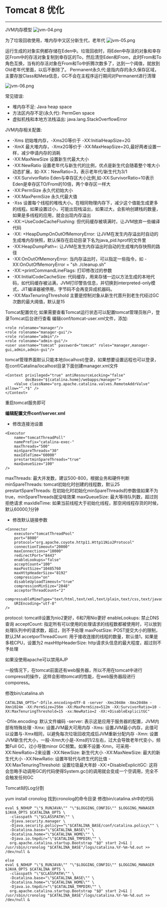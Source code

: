 # Tomcat 8 优化

------

JVM内存模型
![jvm-04.png](https://aaron-13.github.io/images/jvm-04.png)

为了垃圾回收使用，堆内存中又区分新生代，老年代
![jvm-05.png](https://aaron-13.github.io/images/jvm-05.png)

运行生成的对象实例都存储在Eden中。垃圾回收时，将Eden中存活的对象和幸存区From中的存活对象复制到幸存区的To，然后清空Eden和From，此时From和To角色互换，当有的存活对象在From和To中折腾次数多了，达到一个阈值，就放到Old老年代里面，以后不删除了。
Permanent永久代:是指内存的永久保存区域，主要存放Class和Meta信息，GC不会在主程序运行期间对Permanent进行清理

![jvm-06.png](https://aaron-13.github.io/images/jvm-06.png)

常见错误:
+ 堆内存不足: Java heap space
+ 方法区内存不足(永久代): PermGen space
+ 虚拟机栈和本地方法栈溢出: java.lang.StackOverflowError

JVM内存相关配置:
+ -Xms 初始堆内存，-Xms2G等价于 -XX:InitialHeapSize=2G
+ -XmX 最大堆内存，-Xmx2G等价于 -XX:MaxHeapSize=2G,最好两者设置一样，减少申请内存的消耗
+ -XX:MaxNewSize  设置新生代最大大小
+ -XX:NewRatio 设置老年代与新生代的比例，优点是新生代会随着整个堆大小动态扩展，如-XX：NewRatio=3，表示老年代/新生代为3/1
+ -XX:SurvivorRatio Eden与幸存区大小比例,如-XX:SurvivorRatio=10表示Eden是幸存区TO/From的10倍，两个幸存区一样大
+ -XX:PermSize 永久代初始大小
+ -XX:MaxPermSize 永久代最大值
+ -Xss 设置每个线程的堆栈大小。在相同物理内存下，减少这个值能生成更多的线程。如果设置过小，可能出现栈溢出，如果过大，会影响创建栈的数量，如果是多线程的应用，就会出现内存溢出
+ -XX:+UseCodeCacheFlushing: 但代码缓存被填满时，让JVM放弃一些编译代码
+ -XX: +HeapDumpOnOutOfMemoryError: 让JVM在发生内存溢出时自动的生成堆内存快照，默认保存在启动目录下名为java_pid<pid>.hprof的文件里
+ -XX:HeapDumpPath=<path>: 让JVM在发生内存溢出时自动的生成堆内存快照的路径
+ -XX:OnOutOfMemoryError: 当内存溢出时，可以指定一些指令，如 -XX:OnOutOfMemoryError = "sh ./cleanup.sh"
+ -XX:+printCommandLineFlags: 打印修改过的参数
+ -XX:InitialCodeCacheSize: 代码缓存，用来存储一边以方法生成的本地代码，如代码缓存被沾满，JVM打印警告信息，并切换到interpreted-only模式，JIT编译器被停用，字节码不会再变异成机器码。
+ -XX:MaxTenuringThreshold 主要是控制对象从新生代晋升到老生代经过GC次数的最大阈值，默认是15


Tomcat配置优化
如果需要查看Tomcat运行状态可以配置tomcat管理员账户，登录Tomcat后台进行查看
编辑conf/tomcat-user.xml文件，添加:
```
<role rolename="manager"/>
<role rolename="manager-gui"/>
<role rolename="admin"/>
<role rolename="admin-gui"/>
<user username="tomcat" password="tomcat" roles="manager,manager-gui,admin,admin-gui"/>
```
tomcat管理界面默认只能本地(localhost)登录，如果想要设置远程也可以登录，在conf/Catalina/localhost目录下面创建manager.xml文件
```
<Context privileged="true" antiResourceLocking="false" 
         docBase="${catalina.home}/webapps/manager">
    <Valve className="org.apache.catalina.valves.RemoteAddrValve" allow="^.*$" />
</Context>
```
重启tomcat服务即可


**编辑配置文件conf/server.xml**
+ 修改连接池设置
```
<Executor
	name="tomcatThreadPoll"
	namePrefix="catalina-exec-"
	maxThreads="500"
	minSpareThreads="30"
	maxIdleTime="60000"
	prestartminSpareThreads="true"
	maxQueueSize="100"
/>
```

maxThreads: 最大并发数，建议500-800，根据业务和硬件判断
minSpareThreads: tomcat初始化时创建的线程数，默认25
prestartSpareThreads: 在初始化时初始化minSpareThreads的参数值如果不为true，minSpareThreads就没啥效果
maxQueueSize: 最大等待队列数，超过则拒绝请求
maxIdleTime: 如果当前线程大于初始化线程，那空闲线程存货的时候，默认60000,1分钟

+ 修改默认链接参数
```
<Connector
	executor="tomcatThreadPool"
	port="8080"
	protocol="org.apache.coyote.http11.Http11Nio2Protocol"
	connectionTimeout="20000"
	maxConnections="10000"
	redirectPort="8443"
	enableLookups="false"
	acceptCount="100"
	maxPostSize="10485760
	maxHttpHeaderSize="8192"
	compression="on"
	disableUploadTimeout="true"
	compressionMinSize="2048"
	acceptorThreadCount="2"
	compressableMimeType="text/html,text/xml,text/plain,text/css,text/javascript,application/javascript"
	URIEncoding="utf-8"
/>
```
protocol: tomcat8设置为nio2更好，6和7用Nio更好
enableLookups: 禁止DNS查询
acceptCount: 指定所有可以使用的处理请求的线程数都被使用时，可以放到处理队列中的请求数，超过，则不予处理
maxPostSize: POST提交大小的限制，默认2M
accetporThreadCount: 用于接收连接的线程的数量，默认值1，如果是多核CPU，设置为2
maxHttpHeaderSize: http请求头信息的最大程度，超过则不予处理

如果没使用apache可以禁用AJP

一般情况下，在tomcat前面还有web服务器，所以不用在tomcat中进行compress的操作，这样会影响tomcat的性能，在web服务器段进行comporess。

修改bin/catalina.sh
```
CATALINA_OPTS="-Dfile.encoding=UTF-8 -server -Xms2048m -Xmx2048m -Xmn1024m -XX:PermSize=256m -XX:MaxPermSize=512m -XX:SurvivorRatio=10 -XX:MaxTenuringThreshold=15 -xx:NewRatio=2 -XX:+DisableExplicitGC"

```

-Dfile.encoding: 默认文件编码
-server: 表示这是应用于服务器的配置，JVM内部有特殊处理
-Xmx: 设置JVM最大可用内存
-Xms: 设置JVM最小内存，此值可以设置与-Xmx相同，以避免每次垃圾回收完成后JVM重新分配内存
-Xmn: 设置JVM新生代大小，一般-Xmn大小是-Xms的1/2左右，过大会导致老年代变小，频繁Full GC，过小导致minor GC频繁。如果不设置-Xmn，可采用-XX:NewRatio=2来设置
-XX:NewSize: 新生代大小
-XX:MaxNewSize: 最大的新生代大小
-XX:NewRatio: 设置年轻代与终生代的比值
-XX:MaxTenuringThreshold: 设置垃圾最大年龄
-XX:+DisableExplicitGC: 这将会忽略手动调用GC的代码使得System.gc()的调用就会变成一个空调用，完全不会触发任何GC


Tomcat8的Log分割

yum install cronolog
找到cronolog的命令目录
修改bin/catalina.sh中的代码
```
eval $_NOHUP "\"$_RUNJAVA\"" "\"$LOGGING_CONFIG\"" $LOGGING_MANAGER $JAVA_OPTS $CATALINA_OPTS \
  -classpath "\"$CLASSPATH\"" \
  -Djava.security.manager \
  -Djava.security.policy=="\"$CATALINA_BASE/conf/catalina.policy\"" \
  -Dcatalina.base="\"$CATALINA_BASE\"" \
  -Dcatalina.home="\"$CATALINA_HOME\"" \
  -Djava.io.tmpdir="\"$CATALINA_TMPDIR\"" \
  org.apache.catalina.startup.Bootstrap "$@" start 2>&1 | /usr/sbin/cronolog "$CATALINA_BASE"/logs/catalina.%Y-%m-%d.out >> /dev/null &

else
eval $_NOHUP "\"$_RUNJAVA\"" "\"$LOGGING_CONFIG\"" $LOGGING_MANAGER $JAVA_OPTS $CATALINA_OPTS \
  -classpath "\"$CLASSPATH\"" \
  -Dcatalina.base="\"$CATALINA_BASE\"" \
  -Dcatalina.home="\"$CATALINA_HOME\"" \
  -Djava.io.tmpdir="\"$CATALINA_TMPDIR\"" \
  org.apache.catalina.startup.Bootstrap "$@" start 2>&1 | /usr/sbin/cronolog "$CATALINA_BASE"/logs/catalina.%Y-%m-%d.out >> /dev/null &
```


